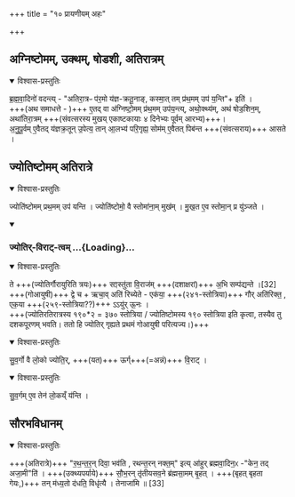 +++
title = "१० प्रायणीयम् अहः"

+++
## अग्निष्टोमम्, उक्थम्, षोडशी, अतिरात्रम्

<details open><summary>विश्वास-प्रस्तुतिः</summary>

ब्र॒ह्म॒वा॒दिनो॑ वदन्त्य् - "अतिरा॒त्रᳶ प॑र॒मो य॑ज्ञ-क्रतू॒नाङ्, कस्मा॒त् तम् प्र॑थ॒मम् उप॑ य॒न्ति"+ इति॑ ।  
+++(अथ समाधत्ते - )+++ ए॒तद् वा अ॑ग्निष्टो॒मम् प्र॑थ॒मम् उप॑य॒न्त्य्, अथो॒क्थ्य॑म्, अथ॑ षोड॒शिन॒म्, अथा॑तिरा॒त्रम् +++(संवत्सरस्य मुखय् एकाष्टकायाः ४ दिनेभ्यः पूर्वम् आरभ्य)+++।  
अ॒नु॒पू॒र्वम् ए॒वैतद् य॑ज्ञक्र॒तून् उ॒पेत्य॒ तान् आ॒लभ्य॑ परि॒गृह्य॒ सोम॑म् ए॒वैतत् पिब॑न्त +++(संवत्सराय)+++ आसते ।  
</details>



## ज्योतिष्टोमम् अतिरात्रे

<details open><summary>विश्वास-प्रस्तुतिः</summary>

ज्योति॑ष्टोमम् प्रथ॒मम् उप॑ यन्ति ।
ज्योति॑ष्टोमो॒ वै स्तोमा॑ना॒म् मुख॑म् ।
मु॒ख॒त ए॒व स्तोमा॒न् प्र यु॑ञ्जते ।
</details>
<div class="js_include" includetitle="false" newlevelforh1="3" unfilled url="/vedAH_yajuH/taittirIyam/saMhitA/yajuH/sarva-prastutiH/7/4/10_prAyaNIyam_ahaH/jyotir-virAT-tvam.md">
<details open><summary><h3>ज्योतिर्-विराट्-त्वम् ...{Loading}...</h3></summary>
<details open><summary>विश्वास-प्रस्तुतिः</summary>

ते +++(ज्योतिर्गौरायुरिति त्रयः)+++ सꣵस्तु॑ता वि॒राज॑म् +++(दशाक्षरां)+++ अ॒भि सम्प॑द्यन्ते ।[32]
+++(गोआयुषी)+++ द्वे च + ऋचा॒व् अति॑ रिच्येते - एक॑या॒ +++(२४१-स्तोत्रिया)+++ गौर् अति॑रिक्त॒ , एक॒या +++(२५९-स्तोत्रिया??)+++ ऽऽयु॑र् ऊ॒नः ।  
+++(ज्योतिरतिरात्रस्य १९०*२ = ३७० स्तोत्रिया / ज्योतिष्टोमस्य १९० स्तोत्रिया इति कृत्वा, तस्यैव तु दशकपूरणम् भवति। ततो हि ज्योतिर् गृह्यते प्रथमं गोआयुषी परित्यज्य।)+++
</details>
<details open><summary>विश्वास-प्रस्तुतिः</summary>

सु॒व॒र्गो वै लो॒को ज्योति॒र्, +++(यत)+++ ऊर्ग्+++(=अन्नं)+++ वि॒राट् ।
</details>
</details>
</div>
<details open><summary>विश्वास-प्रस्तुतिः</summary>

सु॒व॒र्गम् ए॒व तेन॑ लो॒कय्ँ य॑न्ति ।
</details>



## सौरभविधानम्

<details open><summary>विश्वास-प्रस्तुतिः</summary>

+++(अतिरात्रे)+++ "र॒थ॒न्त॒र॒न् दिवा॒ भव॑ति , रथन्त॒रन् नक्त॒म्" इत्य् आ॑हुर् ब्रह्मवा॒दिन॒ᳵ -"केन॒ तद् अजा॒मी"ति॑ ।
+++(उक्थ्यपर्याये)+++ सौ॒भ॒रन् तृ॑तीयसव॒ने ब्र॑ह्मसा॒मम् बृ॒हत् ।
+++(बृहत् बृहता गेयः,)+++ तन् म॑ध्य॒तो द॑धति॒ विधृ॑त्यै ।
तेनाजा॑मि ॥ [33]  
</details>
